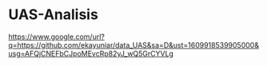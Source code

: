 # UAS-Analisis

https://www.google.com/url?q=https://github.com/ekayuniar/data_UAS&sa=D&ust=1609918539905000&usg=AFQjCNEFbCJpoMEvcRp82yJ_wQ5GrCYVLg
